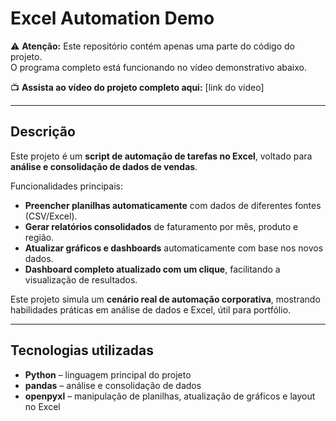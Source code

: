 # Excel Automation Demo

⚠️ **Atenção:** Este repositório contém apenas uma parte do código do projeto.  
O programa completo está funcionando no vídeo demonstrativo abaixo.

📺 **Assista ao vídeo do projeto completo aqui:** [link do vídeo]

---

## Descrição

Este projeto é um **script de automação de tarefas no Excel**, voltado para **análise e consolidação de dados de vendas**.  

Funcionalidades principais:

- **Preencher planilhas automaticamente** com dados de diferentes fontes (CSV/Excel).  
- **Gerar relatórios consolidados** de faturamento por mês, produto e região.  
- **Atualizar gráficos e dashboards** automaticamente com base nos novos dados.  
- **Dashboard completo atualizado com um clique**, facilitando a visualização de resultados.  

Este projeto simula um **cenário real de automação corporativa**, mostrando habilidades práticas em análise de dados e Excel, útil para portfólio.

---

## Tecnologias utilizadas

- **Python** – linguagem principal do projeto  
- **pandas** – análise e consolidação de dados  
- **openpyxl** – manipulação de planilhas, atualização de gráficos e layout no Excel  
